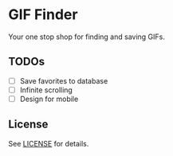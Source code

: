 # GIF Finder
Your one stop shop for finding and saving GIFs.

## TODOs

- [ ] Save favorites to database
- [ ] Infinite scrolling
- [ ] Design for mobile

## License

See [LICENSE](LICENSE.md) for details.